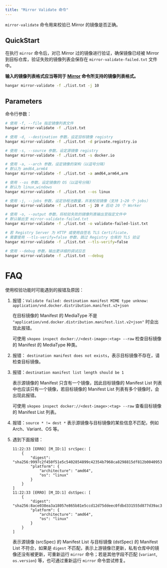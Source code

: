 ```yaml
---
title: "Mirror Validate 命令"
---
```


`mirror-validate` 命令用来校验已 Mirror 的镜像是否正确。

## QuickStart

在执行 `mirror` 命令后，对已 Mirror 过的镜像进行验证，确保镜像已经被 Mirror 到目标仓库，验证失败的镜像列表会保存在 `mirror-validate-failed.txt` 文件中。

**输入的镜像列表格式应当等同于 [Mirror](mirror) 命令所支持的镜像列表格式。**

```sh
hangar mirror-validate -f ./list.txt -j 10
```

## Parameters

命令行参数：

```sh
# 使用 -f, --file 指定镜像列表文件
hangar mirror-validate -f ./list.txt

# 使用 -d, --destination 参数，设定目标镜像 registry
hangar mirror-validate -f ./list.txt -d private.registry.io

# 使用 -s, --source 参数，设定源镜像 registry
hangar mirror-validate -f ./list.txt -s docker.io

# 使用 -a, --arch 参数，设定镜像的架构（以逗号分隔）
# 默认为 amd64,arm64
hangar mirror-validate -f ./list.txt -a amd64,arm64,arm

# 使用 --os 参数，设定镜像的 OS（以逗号分隔）
# 默认为 linux,windows
hangar mirror-validate -f ./list.txt --os linux

# 使用 -j, --jobs 参数，设定协程池数量，并发校验镜像（支持 1~20 个 jobs）
hangar mirror-validate -f ./list.txt -j 20 # 启动 20 个 Worker

# 使用 -o, --output 参数，将校验失败的镜像列表输出至指定文件中
# 默认输出至 mirror-validate-failed.txt
hangar mirror-validate -f ./list.txt -o validate-failed-list.txt

# 若 Registry Server 为 HTTP 或使用自签名 TLS Certificate，
# 需要使用 --tls-verify=false 参数，跳过 Registry 仓库的 TLS 验证
hangar mirror-validate -f ./list.txt --tls-verify=false

# 使用 --debug 参数，输出更详细的调试日志
hangar mirror-validate -f ./list.txt --debug
```

# FAQ

使用校验功能时可能遇到的报错及原因：

1. 报错：`Validate failed: destination manifest MIME type unknow: application/vnd.docker.distribution.manifest.v2+json`

    在目标镜像的 Manifest 的 MediaType 不是 `"application/vnd.docker.distribution.manifest.list.v2+json"` 时会出现此报错。

    可使用 `skopeo inspect docker://<dest-image>:<tag> --raw` 检查目标镜像的 Manifest 的 MediaType 种类。

1. 报错： `destination manifest does not exists`，表示目标镜像不存在，请检查目标镜像。

1. 报错：`destination manifest list length should be 1`

    表示源镜像的 Manifest 只含有一个镜像，因此目标镜像的 Manifest List 列表中也应该只有一个镜像，若目标镜像的 Manifest List 列表有多个镜像时，会出现此报错。

    可使用 `skopeo inspect docker://<dest-image>:<tag> --raw` 查看目标镜像的 Manifest List 列表。

1. 报错：`source * != dest *` 表示源镜像与目标镜像的某些信息不匹配，例如 Arch、Variant、OS 等。

1. 遇到下面报错：

    ```text
    11:22:33 [ERRO] [M_ID:1] srcSpec: [
        {
            "digest": "sha256:9997c2f450f51e5c5402854899c42354b7968ca8298815df812b00409533527c",
            "platform": {
                "architecture": "amd64",
                "os": "linux"
            }
        }
    ]
    11:22:33 [ERRO] [M_ID:1] dstSpec: [
        {
            "digest": "sha256:8ace038ea3a18057e865b81e5ccd12d75ddeec0fdbd331555d877d39ac3f45bb",
            "platform": {
                "architecture": "amd64",
                "os": "linux"
            }
        }
    ]
    ```

    表示源镜像 (srcSpec) 的 Manifest List 与目标镜像 (dstSpec) 的 Manifest List 不符合，如果是 `digest` 不匹配，表示上游镜像已更新，私有仓库中的镜像还没有被更新，可重新运行 `mirror` 命令；若是其他字段不匹配 (`variant`, `os.version`) 等，也可通过重新运行 `mirror` 命令尝试修复。
